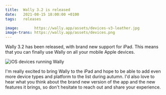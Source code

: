 ```yaml
---
title:  Wally 3.2 is released
date:   2021-08-15 18:00:00 +0100
tags:   releases

image:       https://wally.app/assets/devices-v3-leather.jpg
image-trans: https://wally.app/assets/devices.png
---
```


Wally 3.2 has been released, with brand new support for iPad. This means that you can finally use Wally on all your mobile Apple devices.

![iOS devices running Wally]({{page.image-trans}} "Wally is now available on iPad")

I'm really excited to bring Wally to the iPad and hope to be able to add even more device types and platform to the list during autumn. I'd also love to hear what you think about the brand new version of the app and the new features it brings, so don't hesitate to reach out and share your experience.